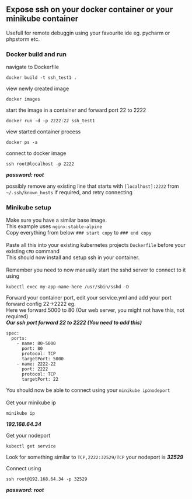 ## Expose ssh on your docker container or your minikube container

Usefull for remote debuggin using your favourite ide eg. pycharm or phpstorm etc.


### Docker build and run
navigate to Dockerfile
```
docker build -t ssh_test1 .
```

view newly created image
```
docker images 
```

start the image in a container and forward port 22 to 2222
```
docker run -d -p 2222:22 ssh_test1
```

view started container process
```
docker ps -a 
```

connect to docker image
```
ssh root@localhost -p 2222
```
***password: root***

possibly remove any existing line that starts with `[localhost]:2222` from `~/.ssh/known_hosts` if required, and retry connecting <br>


### Minikube setup
Make sure you have a similar base image.<br>
This example uses `nginx:stable-alpine`<br>
Copy everything from below `### start copy` to `### end copy`<br>
<br>
Paste all this into your existing kubernetes projects `Dockerfile` before your existing `CMD` command<br>
This should now install and setup ssh in your container.<br>
<br>
Remember you need to now manually start the sshd server to connect to it using
```
kubectl exec my-app-name-here /usr/sbin/sshd -D
```

Forward your container port, edit your service.yml and add your port forward config 22->2222 eg.<br>
Here we forward 5000 to 80 (Our web server, you might not have this, not required)<br>
***Our ssh port forward 22 to 2222 (You need to add this)***
```
spec:
  ports:
    - name: 80-5000
      port: 80
      protocol: TCP
      targetPort: 5000
    - name: 2222-22
      port: 2222
      protocol: TCP
      targetPort: 22
```

You should now be able to connect using your `minikube ip`:`nodeport`<br>
<br>
Get your minikube ip
```
minikube ip
```
***192.168.64.34***

Get your nodeport
```
kubectl get service
```
Look for something similar to
`TCP,2222:32529/TCP` your nodeport is ***32529***

Connect using
```
ssh root@192.168.64.34 -p 32529
```
***password: root***

